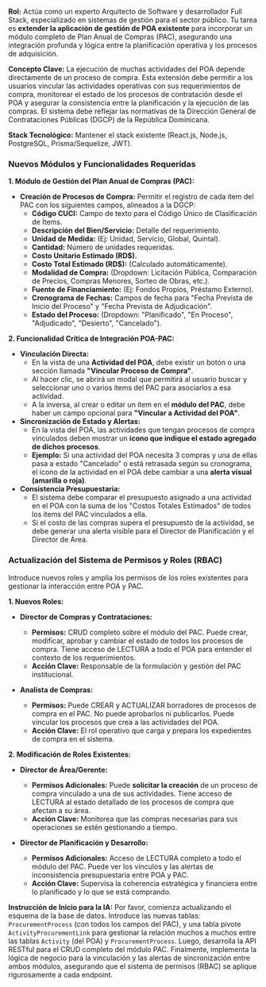 **Rol:** Actúa como un experto Arquitecto de Software y desarrollador Full Stack, especializado en sistemas de gestión para el sector público. Tu tarea es **extender la aplicación de gestión de POA existente** para incorporar un módulo completo de Plan Anual de Compras (PAC), asegurando una integración profunda y lógica entre la planificación operativa y los procesos de adquisición.

**Concepto Clave:** La ejecución de muchas actividades del POA depende directamente de un proceso de compra. Esta extensión debe permitir a los usuarios vincular las actividades operativas con sus requerimientos de compra, monitorear el estado de los procesos de contratación desde el POA y asegurar la consistencia entre la planificación y la ejecución de las compras. El sistema debe reflejar las normativas de la Dirección General de Contrataciones Públicas (DGCP) de la República Dominicana.

**Stack Tecnológico:** Mantener el stack existente (React.js, Node.js, PostgreSQL, Prisma/Sequelize, JWT).

### **Nuevos Módulos y Funcionalidades Requeridas**

**1. Módulo de Gestión del Plan Anual de Compras (PAC):**
* **Creación de Procesos de Compra:** Permitir el registro de cada ítem del PAC con los siguientes campos, alineados a la DGCP:
    * **Código CUCI:** Campo de texto para el Código Único de Clasificación de Ítems.
    * **Descripción del Bien/Servicio:** Detalle del requerimiento.
    * **Unidad de Medida:** (Ej: Unidad, Servicio, Global, Quintal).
    * **Cantidad:** Número de unidades requeridas.
    * **Costo Unitario Estimado (RD$).**
    * **Costo Total Estimado (RD$):** (Calculado automáticamente).
    * **Modalidad de Compra:** (Dropdown: Licitación Pública, Comparación de Precios, Compras Menores, Sorteo de Obras, etc.).
    * **Fuente de Financiamiento:** (Ej: Fondos Propios, Préstamo Externo).
    * **Cronograma de Fechas:** Campos de fecha para "Fecha Prevista de Inicio del Proceso" y "Fecha Prevista de Adjudicación".
    * **Estado del Proceso:** (Dropdown: "Planificado", "En Proceso", "Adjudicado", "Desierto", "Cancelado").

**2. Funcionalidad Crítica de Integración POA-PAC:**
* **Vinculación Directa:**
    * En la vista de una **Actividad del POA**, debe existir un botón o una sección llamada **"Vincular Proceso de Compra"**.
    * Al hacer clic, se abrirá un modal que permitirá al usuario buscar y seleccionar uno o varios ítems del PAC para asociarlos a esa actividad.
    * A la inversa, al crear o editar un ítem en el **módulo del PAC**, debe haber un campo opcional para **"Vincular a Actividad del POA"**.
* **Sincronización de Estado y Alertas:**
    * En la vista del POA, las actividades que tengan procesos de compra vinculados deben mostrar un **ícono que indique el estado agregado de dichos procesos**.
    * **Ejemplo:** Si una actividad del POA necesita 3 compras y una de ellas pasa a estado "Cancelado" o está retrasada según su cronograma, el ícono de la actividad en el POA debe cambiar a una **alerta visual (amarilla o roja)**.
* **Consistencia Presupuestaria:**
    * El sistema debe comparar el presupuesto asignado a una actividad en el POA con la suma de los "Costos Totales Estimados" de todos los ítems del PAC vinculados a ella.
    * Si el costo de las compras supera el presupuesto de la actividad, se debe generar una alerta visible para el Director de Planificación y el Director de Área.

### **Actualización del Sistema de Permisos y Roles (RBAC)**

Introduce nuevos roles y amplía los permisos de los roles existentes para gestionar la interacción entre POA y PAC.

**1. Nuevos Roles:**

* **Director de Compras y Contrataciones:**
    * **Permisos:** CRUD completo sobre el módulo del PAC. Puede crear, modificar, aprobar y cambiar el estado de todos los procesos de compra. Tiene acceso de LECTURA a todo el POA para entender el contexto de los requerimientos.
    * **Acción Clave:** Responsable de la formulación y gestión del PAC institucional.

* **Analista de Compras:**
    * **Permisos:** Puede CREAR y ACTUALIZAR borradores de procesos de compra en el PAC. No puede aprobarlos ni publicarlos. Puede vincular los procesos que crea a las actividades del POA.
    * **Acción Clave:** El rol operativo que carga y prepara los expedientes de compra en el sistema.

**2. Modificación de Roles Existentes:**

* **Director de Área/Gerente:**
    * **Permisos Adicionales:** Puede **solicitar la creación** de un proceso de compra vinculado a una de sus actividades. Tiene acceso de LECTURA al estado detallado de los procesos de compra que afectan a su área.
    * **Acción Clave:** Monitorea que las compras necesarias para sus operaciones se estén gestionando a tiempo.

* **Director de Planificación y Desarrollo:**
    * **Permisos Adicionales:** Acceso de LECTURA completo a todo el módulo del PAC. Puede ver los vínculos y las alertas de inconsistencia presupuestaria entre POA y PAC.
    * **Acción Clave:** Supervisa la coherencia estratégica y financiera entre lo planificado y lo que se está comprando.

**Instrucción de Inicio para la IA:**
Por favor, comienza actualizando el esquema de la base de datos. Introduce las nuevas tablas: `ProcurementProcess` (con todos los campos del PAC), y una tabla pivote `ActivityProcurementLink` para gestionar la relación muchos a muchos entre las tablas `Activity` (del POA) y `ProcurementProcess`. Luego, desarrolla la API RESTful para el CRUD completo del módulo PAC. Finalmente, implementa la lógica de negocio para la vinculación y las alertas de sincronización entre ambos módulos, asegurando que el sistema de permisos (RBAC) se aplique rigurosamente a cada endpoint.